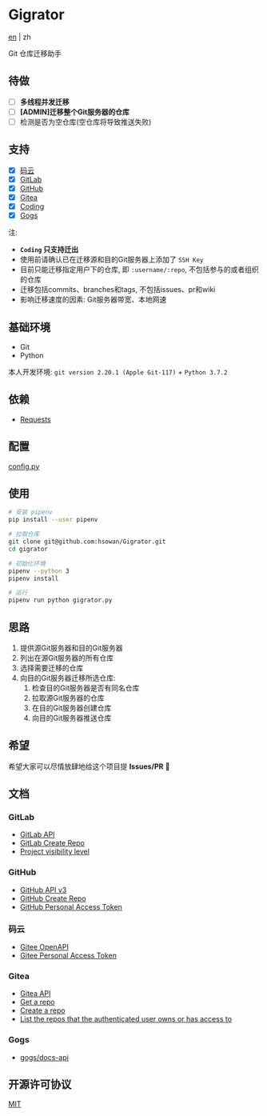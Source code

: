 # Gigrator

[en](./README.md) | zh

Git 仓库迁移助手

## 待做

* [ ] **多线程并发迁移**
* [ ] **[ADMIN]迁移整个Git服务器的仓库**
* [ ] 检测是否为空仓库(空仓库将导致推送失败)

## 支持

* [x] [码云](https://gitee.com/)
* [x] [GitLab](https://gitlab.com/)
* [x] [GitHub](https://github.com/)
* [x] [Gitea](https://gitea.io/zh-cn/)
* [x] [Coding](https://coding.net/)
* [x] [Gogs](https://gogs.io/)

注:
* **`Coding` 只支持迁出**
* 使用前请确认已在迁移源和目的Git服务器上添加了 `SSH Key`
* 目前只能迁移指定用户下的仓库, 即 `:username/:repo`, 不包括参与的或者组织的仓库
* 迁移包括commits、branches和tags, 不包括issues、pr和wiki
* 影响迁移速度的因素: Git服务器带宽、本地网速

## 基础环境

* Git
* Python

本人开发环境: `git version 2.20.1 (Apple Git-117)` + `Python 3.7.2`

## 依赖

* [Requests](https://2.python-requests.org/en/master/)

## 配置

[config.py](./config.py)

## 使用

```bash
# 安装 pipenv
pip install --user pipenv

# 拉取仓库
git clone git@github.com:hsowan/Gigrator.git
cd gigrator

# 初始化环境
pipenv --python 3
pipenv install

# 运行
pipenv run python gigrator.py

```

## 思路

1. 提供源Git服务器和目的Git服务器
2. 列出在源Git服务器的所有仓库
3. 选择需要迁移的仓库
4. 向目的Git服务器迁移所选仓库:
    1. 检查目的Git服务器是否有同名仓库
    2. 拉取源Git服务器的仓库
    3. 在目的Git服务器创建仓库
    4. 向目的Git服务器推送仓库
    
## 希望

希望大家可以尽情放肆地给这个项目提 **Issues/PR** :pray:

## 文档

### GitLab

* [GitLab API](https://docs.gitlab.com/ee/api/)
* [GitLab Create Repo](https://docs.gitlab.com/ee/api/projects.html#create-project)
* [Project visibility level](https://docs.gitlab.com/ee/api/projects.html#project-visibility-level)

### GitHub

* [GitHub API v3](https://developer.github.com/v3/)
* [GitHub Create Repo](https://developer.github.com/v3/repos/#create)
* [GitHub Personal Access Token](https://github.com/settings/tokens)

### 码云

* [Gitee OpenAPI](https://gitee.com/api/v5/swagger#/getV5ReposOwnerRepoStargazers?ex=no)
* [Gitee Personal Access Token](https://gitee.com/profile/personal_access_tokens)

### Gitea

* [Gitea API](https://gitea.com/api/v1/swagger)
* [Get a repo](https://gitea.com/api/v1/swagger#/repository/repoGet)
* [Create a repo](https://gitea.com/api/v1/swagger#/repository/createCurrentUserRepo)
* [List the repos that the authenticated user owns or has access to](https://gitea.com/api/v1/swagger#/user/userCurrentListRepos)

### Gogs

* [gogs/docs-api](https://github.com/gogs/docs-api)

## 开源许可协议

[MIT](https://github.com/hsowan/Gigrator/blob/master/LICENSE)

